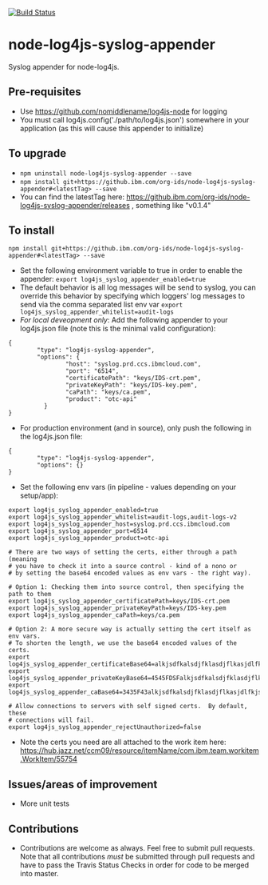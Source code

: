 [![Build Status](https://travis.innovate.ibm.com/org-ids/node-log4js-syslog-appender.svg?token=sqTXDga2eqkhEWnz8poq&branch=master)](https://travis.innovate.ibm.com/org-ids/node-log4js-syslog-appender)

# node-log4js-syslog-appender
Syslog appender for node-log4js.

## Pre-requisites
- Use https://github.com/nomiddlename/log4js-node for logging
- You must call log4js.config('./path/to/log4js.json') somewhere in your application (as this will cause this appender to initialize)


## To upgrade
- `npm uninstall node-log4js-syslog-appender --save`
- `npm install git+https://github.ibm.com/org-ids/node-log4js-syslog-appender#<latestTag> --save`
- You can find the latestTag here: https://github.ibm.com/org-ids/node-log4js-syslog-appender/releases , something like "v0.1.4"

## To install
`npm install git+https://github.ibm.com/org-ids/node-log4js-syslog-appender#<latestTag> --save`
- Set the following environment variable to true in order to enable the appender: `export log4js_syslog_appender_enabled=true`
- The default behavior is all log messages will be send to syslog, you can override this behavior by
specifying which loggers' log messages to send via the comma separated list env var `export log4js_syslog_appender_whitelist=audit-logs`
- *For local deveopment only*: Add the following appender to your log4js.json file (note this is the minimal valid configuration):
```
{
        "type": "log4js-syslog-appender",
        "options": {
                "host": "syslog.prd.ccs.ibmcloud.com",
                "port": "6514",
                "certificatePath": "keys/IDS-crt.pem",
                "privateKeyPath": "keys/IDS-key.pem",
                "caPath": "keys/ca.pem",
                "product": "otc-api"
          }
}
```
- For production environment (and in source), only push the following in the log4js.json file:
```
{
        "type": "log4js-syslog-appender",
        "options": {}
}
```
- Set the following env vars (in pipeline - values depending on your setup/app):
```
export log4js_syslog_appender_enabled=true
export log4js_syslog_appender_whitelist=audit-logs,audit-logs-v2
export log4js_syslog_appender_host=syslog.prd.ccs.ibmcloud.com
export log4js_syslog_appender_port=6514
export log4js_syslog_appender_product=otc-api

# There are two ways of setting the certs, either through a path (meaning
# you have to check it into a source control - kind of a nono or
# by setting the base64 encoded values as env vars - the right way).

# Option 1: Checking them into source control, then specifying the path to them
export log4js_syslog_appender_certificatePath=keys/IDS-crt.pem
export log4js_syslog_appender_privateKeyPath=keys/IDS-key.pem
export log4js_syslog_appender_caPath=keys/ca.pem

# Option 2: A more secure way is actually setting the cert itself as env vars.
# To shorten the length, we use the base64 encoded values of the certs.
export log4js_syslog_appender_certificateBase64=alkjsdfkalsdjfklasdjflkasjdlfkjsdfKLJFLSKDJF9f34
export log4js_syslog_appender_privateKeyBase64=4545FDSFalkjsdfkalsdjfklasdjflkasjdlfkjsdfKLJFLSKDJF9f34
export log4js_syslog_appender_caBase64=3435F43alkjsdfkalsdjfklasdjflkasjdlfkjsdfKLJFLSKDJF9f34

# Allow connections to servers with self signed certs.  By default, these
# connections will fail.
export log4js_syslog_appender_rejectUnauthorized=false
```
- Note the certs you need are all attached to the work item here: https://hub.jazz.net/ccm09/resource/itemName/com.ibm.team.workitem.WorkItem/55754

## Issues/areas of improvement
- More unit tests

## Contributions
- Contributions are welcome as always. Feel free to submit pull requests. Note that all contributions *must* be submitted through pull requests and have to pass the Travis Status Checks in order for code to be merged into master.
